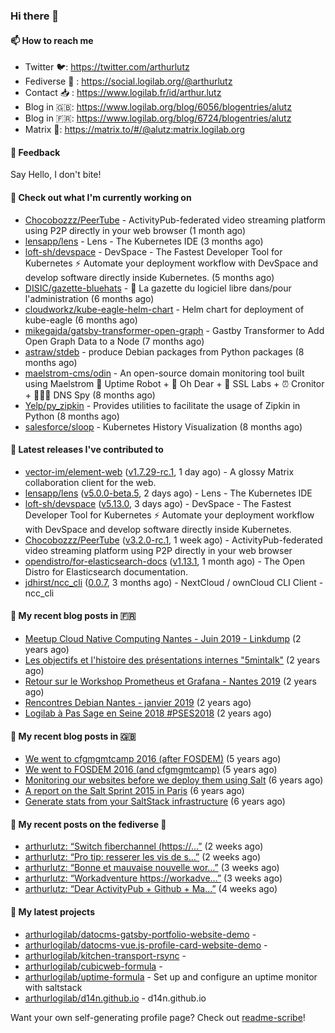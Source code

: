 ### Hi there 👋

#### 📫 How to reach me

- Twitter 🐦: https://twitter.com/arthurlutz
- Fediverse 🐘 : https://social.logilab.org/@arthurlutz
- Contact 📥 : https://www.logilab.fr/id/arthur.lutz
- Blog in 🇬🇧: https://www.logilab.org/blog/6056/blogentries/alutz
- Blog in 🇫🇷: https://www.logilab.org/blog/6724/blogentries/alutz
- Matrix 💬: https://matrix.to/#/@alutz:matrix.logilab.org

#### 💬 Feedback

Say Hello, I don't bite!

#### 👷 Check out what I'm currently working on

- [Chocobozzz/PeerTube](https://github.com/Chocobozzz/PeerTube) - ActivityPub-federated video streaming platform using P2P directly in your web browser (1 month ago)
- [lensapp/lens](https://github.com/lensapp/lens) - Lens - The Kubernetes IDE (3 months ago)
- [loft-sh/devspace](https://github.com/loft-sh/devspace) - DevSpace - The Fastest Developer Tool for Kubernetes ⚡ Automate your deployment workflow with DevSpace and develop software directly inside Kubernetes. (5 months ago)
- [DISIC/gazette-bluehats](https://github.com/DISIC/gazette-bluehats) - 🧢 La gazette du logiciel libre dans/pour l&#39;administration (6 months ago)
- [cloudworkz/kube-eagle-helm-chart](https://github.com/cloudworkz/kube-eagle-helm-chart) - Helm chart for deployment of kube-eagle (6 months ago)
- [mikegajda/gatsby-transformer-open-graph](https://github.com/mikegajda/gatsby-transformer-open-graph) - Gastby Transformer to Add Open Graph Data to a Node (7 months ago)
- [astraw/stdeb](https://github.com/astraw/stdeb) - produce Debian packages from Python packages (8 months ago)
- [maelstrom-cms/odin](https://github.com/maelstrom-cms/odin) - An open-source domain monitoring tool built using Maelstrom 🤖 Uptime Robot &#43; 🧐 Oh Dear &#43; 🧪 SSL Labs &#43; ⏰ Cronitor &#43; 🕵🏻‍♂️ DNS Spy (8 months ago)
- [Yelp/py_zipkin](https://github.com/Yelp/py_zipkin) - Provides utilities to facilitate the usage of Zipkin in Python (8 months ago)
- [salesforce/sloop](https://github.com/salesforce/sloop) - Kubernetes History Visualization (8 months ago)


#### 🔭 Latest releases I've contributed to

- [vector-im/element-web](https://github.com/vector-im/element-web) ([v1.7.29-rc.1](https://github.com/vector-im/element-web/releases/tag/v1.7.29-rc.1), 1 day ago) - A glossy Matrix collaboration client for the web.
- [lensapp/lens](https://github.com/lensapp/lens) ([v5.0.0-beta.5](https://github.com/lensapp/lens/releases/tag/v5.0.0-beta.5), 2 days ago) - Lens - The Kubernetes IDE
- [loft-sh/devspace](https://github.com/loft-sh/devspace) ([v5.13.0](https://github.com/loft-sh/devspace/releases/tag/v5.13.0), 3 days ago) - DevSpace - The Fastest Developer Tool for Kubernetes ⚡ Automate your deployment workflow with DevSpace and develop software directly inside Kubernetes.
- [Chocobozzz/PeerTube](https://github.com/Chocobozzz/PeerTube) ([v3.2.0-rc.1](https://github.com/Chocobozzz/PeerTube/releases/tag/v3.2.0-rc.1), 1 week ago) - ActivityPub-federated video streaming platform using P2P directly in your web browser
- [opendistro/for-elasticsearch-docs](https://github.com/opendistro/for-elasticsearch-docs) ([v1.13.1](https://github.com/opendistro/for-elasticsearch-docs/releases/tag/v1.13.1), 1 month ago) - The Open Distro for Elasticsearch documentation.
- [jdhirst/ncc_cli](https://github.com/jdhirst/ncc_cli) ([0.0.7](https://github.com/jdhirst/ncc_cli/releases/tag/0.0.7), 3 months ago) - NextCloud  / ownCloud CLI Client - ncc_cli

#### 📜 My recent blog posts in 🇫🇷

- [Meetup Cloud Native Computing Nantes - Juin 2019 - Linkdump](https://www.logilab.org/blogentry/10132594) (2 years ago)
- [Les objectifs et l&#39;histoire des présentations internes &#34;5mintalk&#34;](https://www.logilab.org/blogentry/10131689) (2 years ago)
- [Retour sur le Workshop Prometheus et Grafana - Nantes 2019](https://www.logilab.org/blogentry/10131299) (2 years ago)
- [Rencontres Debian Nantes - janvier 2019](https://www.logilab.org/blogentry/10131004) (2 years ago)
- [Logilab à Pas Sage en Seine 2018 #PSES2018](https://www.logilab.org/blogentry/10128951) (2 years ago)

#### 📜 My recent blog posts in 🇬🇧

- [We went to cfgmgmtcamp 2016 (after FOSDEM)](https://www.logilab.org/blogentry/4253513) (5 years ago)
- [We went to FOSDEM 2016 (and cfgmgmtcamp)](https://www.logilab.org/blogentry/4253406) (5 years ago)
- [Monitoring our websites before we deploy them using Salt](https://www.logilab.org/blogentry/288175) (6 years ago)
- [A report on the Salt Sprint 2015 in Paris](https://www.logilab.org/blogentry/288007) (6 years ago)
- [Generate stats from your SaltStack infrastructure](https://www.logilab.org/blogentry/283815) (6 years ago)

#### 📜 My recent posts on the fediverse 🐘

- [arthurlutz: “Switch fiberchannel  (https://…”](https://social.logilab.org/@arthurlutz/106188385038716935) (2 weeks ago)
- [arthurlutz: “Pro tip: resserer les vis de s…”](https://social.logilab.org/@arthurlutz/106176338365005602) (2 weeks ago)
- [arthurlutz: “Bonne et mauvaise nouvelle wor…”](https://social.logilab.org/@arthurlutz/106136574379627014) (3 weeks ago)
- [arthurlutz: “Workadventure https://workadve…”](https://social.logilab.org/@arthurlutz/106136363328944285) (3 weeks ago)
- [arthurlutz: “Dear ActivityPub &#43; Github &#43; Ma…”](https://social.logilab.org/@arthurlutz/106103379569260404) (4 weeks ago)

#### 🌱 My latest projects

- [arthurlogilab/datocms-gatsby-portfolio-website-demo](https://github.com/arthurlogilab/datocms-gatsby-portfolio-website-demo) - 
- [arthurlogilab/datocms-vue.js-profile-card-website-demo](https://github.com/arthurlogilab/datocms-vue.js-profile-card-website-demo) - 
- [arthurlogilab/kitchen-transport-rsync](https://github.com/arthurlogilab/kitchen-transport-rsync) - 
- [arthurlogilab/cubicweb-formula](https://github.com/arthurlogilab/cubicweb-formula) - 
- [arthurlogilab/uptime-formula](https://github.com/arthurlogilab/uptime-formula) -  Set up and configure an uptime monitor with saltstack
- [arthurlogilab/d14n.github.io](https://github.com/arthurlogilab/d14n.github.io) - d14n.github.io



Want your own self-generating profile page? Check out [readme-scribe](https://github.com/muesli/readme-scribe)!
